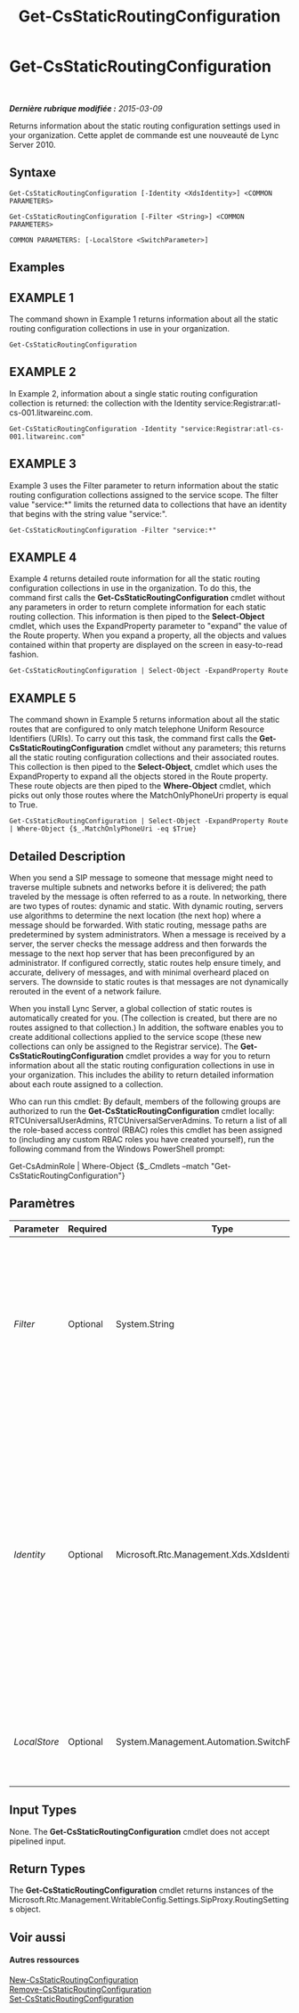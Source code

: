 ﻿---
title: Get-CsStaticRoutingConfiguration
TOCTitle: Get-CsStaticRoutingConfiguration
ms:assetid: 94f126b4-b714-42ba-b9b6-81269634875f
ms:mtpsurl: https://technet.microsoft.com/fr-fr/library/Gg398754(v=OCS.15)
ms:contentKeyID: 49298111
ms.date: 05/20/2016
mtps_version: v=OCS.15
ms.translationtype: HT
---

# Get-CsStaticRoutingConfiguration

 

_**Dernière rubrique modifiée :** 2015-03-09_

Returns information about the static routing configuration settings used in your organization. Cette applet de commande est une nouveauté de Lync Server 2010.

## Syntaxe

    Get-CsStaticRoutingConfiguration [-Identity <XdsIdentity>] <COMMON PARAMETERS>

    Get-CsStaticRoutingConfiguration [-Filter <String>] <COMMON PARAMETERS>

    COMMON PARAMETERS: [-LocalStore <SwitchParameter>]

## Examples

## EXAMPLE 1

The command shown in Example 1 returns information about all the static routing configuration collections in use in your organization.

    Get-CsStaticRoutingConfiguration

## EXAMPLE 2

In Example 2, information about a single static routing configuration collection is returned: the collection with the Identity service:Registrar:atl-cs-001.litwareinc.com.

    Get-CsStaticRoutingConfiguration -Identity "service:Registrar:atl-cs-001.litwareinc.com"

## EXAMPLE 3

Example 3 uses the Filter parameter to return information about the static routing configuration collections assigned to the service scope. The filter value "service:\*" limits the returned data to collections that have an identity that begins with the string value "service:".

    Get-CsStaticRoutingConfiguration -Filter "service:*"

## EXAMPLE 4

Example 4 returns detailed route information for all the static routing configuration collections in use in the organization. To do this, the command first calls the **Get-CsStaticRoutingConfiguration** cmdlet without any parameters in order to return complete information for each static routing collection. This information is then piped to the **Select-Object** cmdlet, which uses the ExpandProperty parameter to "expand" the value of the Route property. When you expand a property, all the objects and values contained within that property are displayed on the screen in easy-to-read fashion.

    Get-CsStaticRoutingConfiguration | Select-Object -ExpandProperty Route

## EXAMPLE 5

The command shown in Example 5 returns information about all the static routes that are configured to only match telephone Uniform Resource Identifiers (URIs). To carry out this task, the command first calls the **Get-CsStaticRoutingConfiguration** cmdlet without any parameters; this returns all the static routing configuration collections and their associated routes. This collection is then piped to the **Select-Object**, cmdlet which uses the ExpandProperty to expand all the objects stored in the Route property. These route objects are then piped to the **Where-Object** cmdlet, which picks out only those routes where the MatchOnlyPhoneUri property is equal to True.

    Get-CsStaticRoutingConfiguration | Select-Object -ExpandProperty Route | Where-Object {$_.MatchOnlyPhoneUri -eq $True}

## Detailed Description

When you send a SIP message to someone that message might need to traverse multiple subnets and networks before it is delivered; the path traveled by the message is often referred to as a route. In networking, there are two types of routes: dynamic and static. With dynamic routing, servers use algorithms to determine the next location (the next hop) where a message should be forwarded. With static routing, message paths are predetermined by system administrators. When a message is received by a server, the server checks the message address and then forwards the message to the next hop server that has been preconfigured by an administrator. If configured correctly, static routes help ensure timely, and accurate, delivery of messages, and with minimal overheard placed on servers. The downside to static routes is that messages are not dynamically rerouted in the event of a network failure.

When you install Lync Server, a global collection of static routes is automatically created for you. (The collection is created, but there are no routes assigned to that collection.) In addition, the software enables you to create additional collections applied to the service scope (these new collections can only be assigned to the Registrar service). The **Get-CsStaticRoutingConfiguration** cmdlet provides a way for you to return information about all the static routing configuration collections in use in your organization. This includes the ability to return detailed information about each route assigned to a collection.

Who can run this cmdlet: By default, members of the following groups are authorized to run the **Get-CsStaticRoutingConfiguration** cmdlet locally: RTCUniversalUserAdmins, RTCUniversalServerAdmins. To return a list of all the role-based access control (RBAC) roles this cmdlet has been assigned to (including any custom RBAC roles you have created yourself), run the following command from the Windows PowerShell prompt:

Get-CsAdminRole | Where-Object {$\_.Cmdlets –match "Get-CsStaticRoutingConfiguration"}

## Paramètres


<table>
<colgroup>
<col style="width: 25%" />
<col style="width: 25%" />
<col style="width: 25%" />
<col style="width: 25%" />
</colgroup>
<thead>
<tr class="header">
<th>Parameter</th>
<th>Required</th>
<th>Type</th>
<th>Description</th>
</tr>
</thead>
<tbody>
<tr class="odd">
<td><p><em>Filter</em></p></td>
<td><p>Optional</p></td>
<td><p>System.String</p></td>
<td><p>Enables you to use wildcards when specifying the static routing configuration collection (or collections) to be returned. For example, this syntax returns all the static routing collections configured at the service scope: -Filter &quot;service:*&quot;.</p>
<p>Note that you cannot use both the Identity and the Filter parameters in the same command.</p></td>
</tr>
<tr class="even">
<td><p><em>Identity</em></p></td>
<td><p>Optional</p></td>
<td><p>Microsoft.Rtc.Management.Xds.XdsIdentity</p></td>
<td><p>Unique identifier for the static routing configuration collection. To return information about the global collection, use this syntax: -Identity global. To retrieve information about a collection configured at the service scope, use syntax similar to this: -Identity &quot;service:Registrar:atl-cs-001.litwareinc.com&quot;. Note that you cannot use wildcards when specifying an Identity. If you need to use wildcards, use the Filter parameter instead.</p>
<p>If you do not include either the Identity or the Filter parameters then the <strong>Get-CsStaticRoutingConfiguration</strong> cmdlet returns information about all your static routing configuration collections.</p></td>
</tr>
<tr class="odd">
<td><p><em>LocalStore</em></p></td>
<td><p>Optional</p></td>
<td><p>System.Management.Automation.SwitchParameter</p></td>
<td><p>Retrieves the static routing configuration data from the local replica of the magasin central de gestion rather than from the magasin central de gestion itself.</p></td>
</tr>
</tbody>
</table>


## Input Types

None. The **Get-CsStaticRoutingConfiguration** cmdlet does not accept pipelined input.

## Return Types

The **Get-CsStaticRoutingConfiguration** cmdlet returns instances of the Microsoft.Rtc.Management.WritableConfig.Settings.SipProxy.RoutingSettings object.

## Voir aussi

#### Autres ressources

[New-CsStaticRoutingConfiguration](new-csstaticroutingconfiguration.md)  
[Remove-CsStaticRoutingConfiguration](remove-csstaticroutingconfiguration.md)  
[Set-CsStaticRoutingConfiguration](set-csstaticroutingconfiguration.md)

